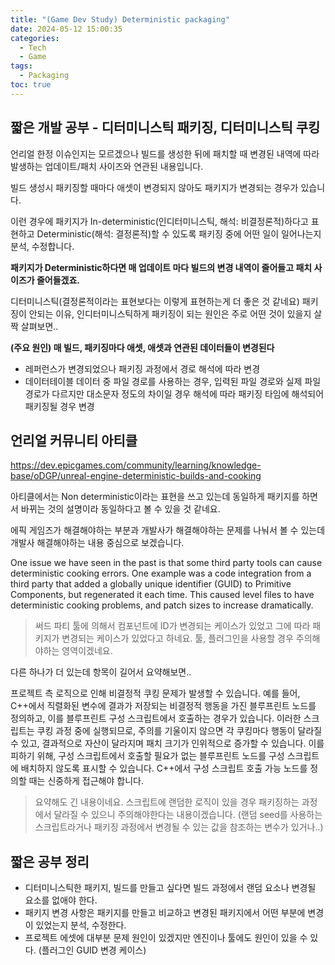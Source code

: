 ```yaml
---
title: "(Game Dev Study) Deterministic packaging"
date: 2024-05-12 15:00:35
categories:
  - Tech
  - Game
tags:
  - Packaging
toc: true
---
```


## 짧은 개발 공부 - 디터미니스틱 패키징, 디터미니스틱 쿠킹

언리얼 한정 이슈인지는 모르겠으나 빌드를 생성한 뒤에 패치할 때 변경된 내역에 따라 발생하는 업데이트/패치 사이즈와 연관된 내용입니다.

빌드 생성시 패키징할 때마다 애셋이 변경되지 않아도 패키지가 변경되는 경우가 있습니다.

이런 경우에 패키지가 In-deterministic(인디터미니스틱, 해석: 비결정론적)하다고 표현하고 Deterministic(해석: 결정론적)할 수 있도록 패키징 중에 어떤 일이 일어나는지 분석, 수정합니다.

**패키지가 Deterministic하다면 매 업데이트 마다 빌드의 변경 내역이 줄어들고 패치 사이즈가 줄어들겠죠.**

디터미니스틱(결정론적이라는 표현보다는 이렇게 표현하는게 더 좋은 것 같네요) 패키징이 안되는 이유, 인디터미니스틱하게 패키징이 되는 원인은 주로 어떤 것이 있을지 살짝 살펴보면..

**(주요 원인) 매 빌드, 패키징마다 애셋, 애셋과 연관된 데이터들이 변경된다**

- 레퍼런스가 변경되었으나 패키징 과정에서 경로 해석에 따라 변경
- 데이터테이블 데이터 중 파일 경로를 사용하는 경우, 입력된 파일 경로와 실제 파일 경로가 다르지만 대소문자 정도의 차이일 경우 해석에 따라 패키징 타임에 해석되어 패키징될 경우 변경

## 언리얼 커뮤니티 아티클

https://dev.epicgames.com/community/learning/knowledge-base/oDGP/unreal-engine-deterministic-builds-and-cooking

아티클에서는 Non deterministic이라는 표현을 쓰고 있는데 동일하게 패키지를 하면서 바뀌는 것의 설명이라 동일하다고 볼 수 있을 것 같네요.

에픽 게임즈가 해결해야하는 부분과 개발사가 해결해야하는 문제를 나눠서 볼 수 있는데 개발사 해결해야하는 내용 중심으로 보겠습니다.

One issue we have seen in the past is that some third party tools can cause deterministic cooking errors. One example was a code integration from a third party that added a globally unique identifier (GUID) to Primitive Components, but regenerated it each time. This caused level files to have deterministic cooking problems, and patch sizes to increase dramatically.

> 써드 파티 툴에 의해서 컴포넌트에 ID가 변경되는 케이스가 있었고 그에 따라 패키지가 변경되는 케이스가 있었다고 하네요. 
> 툴, 플러그인을 사용할 경우 주의해야하는 영역이겠네요.

다른 하나가 더 있는데 항목이 길어서 요약해보면..

프로젝트 측 로직으로 인해 비결정적 쿠킹 문제가 발생할 수 있습니다. 예를 들어, C++에서 직렬화된 변수에 결과가 저장되는 비결정적 행동을 가진 블루프린트 노드를 정의하고, 이를 블루프린트 구성 스크립트에서 호출하는 경우가 있습니다. 이러한 스크립트는 쿠킹 과정 중에 실행되므로, 주의를 기울이지 않으면 각 쿠킹마다 행동이 달라질 수 있고, 결과적으로 자산이 달라지며 패치 크기가 인위적으로 증가할 수 있습니다. 이를 피하기 위해, 구성 스크립트에서 호출할 필요가 없는 블루프린트 노드를 구성 스크립트에 배치하지 않도록 표시할 수 있습니다. C++에서 구성 스크립트 호출 가능 노드를 정의할 때는 신중하게 접근해야 합니다.

> 요약해도 긴 내용이네요. 스크립트에 랜덤한 로직이 있을 경우 패키징하는 과정에서 달라질 수 있으니 주의해야한다는 내용이겠습니다.
> (랜덤 seed를 사용하는 스크립트라거나 패키징 과정에서 변경될 수 있는 값을 참조하는 변수가 있거나..)

## 짧은 공부 정리

- 디터미니스틱한 패키지, 빌드를 만들고 싶다면 빌드 과정에서 랜덤 요소나 변경될 요소를 없애야 한다.
- 패키지 변경 사항은 패키지를 만들고 비교하고 변경된 패키지에서 어떤 부분에 변경이 있었는지 분석, 수정한다.
- 프로젝트 에셋에 대부분 문제 원인이 있겠지만 엔진이나 툴에도 원인이 있을 수 있다. (플러그인 GUID 변경 케이스)
